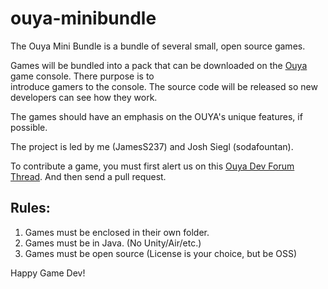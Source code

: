 ouya-minibundle 
========== 
 
The Ouya Mini Bundle is a bundle of several small, open source games. 
 
Games will be bundled into a pack that can be downloaded on the [Ouya](http://ouya.tv) game console. There purpose is to  
introduce gamers to the console. The source code will be released so new developers can see how they work. 
 
The games should have an emphasis on the OUYA's unique features, if possible. 
 
The project is led by me (JamesS237) and Josh Siegl (sodafountan). 
 
To contribute a game, you must first alert us on this [Ouya Dev Forum Thread](http://forums.ouya.tv/discussion/432/lets-do-a-bundle). 
And then send a pull request. 
 
Rules: 
------ 
1. Games must be enclosed in their own folder. 
2. Games must be in Java. (No Unity/Air/etc.) 
3. Games must be open source (License is your choice, but be OSS)
 
Happy Game Dev!

